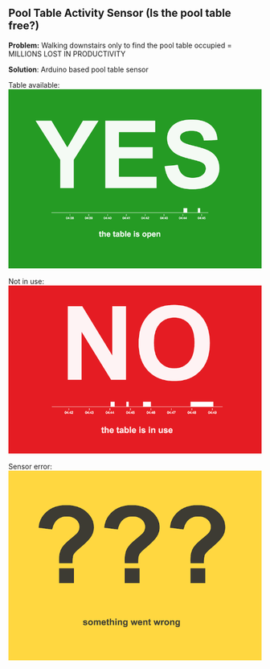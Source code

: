 ## Pool Table Activity Sensor (Is the pool table free?)

**Problem:** Walking downstairs only to find the pool table occupied = MILLIONS LOST IN PRODUCTIVITY

**Solution**: Arduino based pool table sensor

Table available: 
![Free](https://github.com/CMBleakley/pool-table-activity-sensor/blob/master/images/yes_display.png)

Not in use: 
![Free](https://github.com/CMBleakley/pool-table-activity-sensor/blob/master/images/no_display.png)

Sensor error: 
![Error](https://github.com/CMBleakley/pool-table-activity-sensor/blob/master/images/error_display.png)
